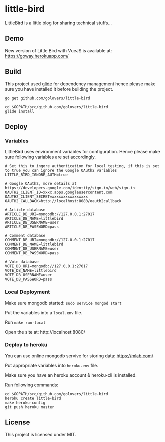 # little-bird

LittleBird is a little blog for sharing technical stuffs...

## Demo

New version of Little Bird with VueJS is available at: https://goway.herokuapp.com/

##  Build

This project used [glide](https://glide.sh/) for dependency management hence please make sure you have installed it before building the project.

```
go get github.com/golovers/little-bird

cd $GOPATH/src/github.com/golovers/little-bird
glide install
```

## Deploy

### Variables

LittleBird uses environment variables for configuration. Hence please make sure following variables are set accordingly.

```
# Set this to ingore authentication for local testing, if this is set to true you can ignore the Google OAuth2 variables
LITTLE_BIRD_IGNORE_AUTH=true

# Google OAuth2, more details at https://developers.google.com/identity/sign-in/web/sign-in
OAUTH2_CLIENT_ID=xxxx.apps.googleusercontent.com
OAUTH2_CLIENT_SECRET=xxxxxxxxxxxxxxxx
OAUTH2_CALLBACK=http://localhost:8080/oauth2callback

# Article database
ARTICLE_DB_URI=mongodb://127.0.0.1:27017
ARTICLE_DB_NAME=littlebird
ARTICLE_DB_USERNAME=user
ARTICLE_DB_PASSWORD=pass

# Comment database
COMMENT_DB_URI=mongodb://127.0.0.1:27017
COMMENT_DB_NAME=littlebird
COMMENT_DB_USERNAME=user
COMMENT_DB_PASSWORD=pass

# Vote database
VOTE_DB_URI=mongodb://127.0.0.1:27017
VOTE_DB_NAME=littlebird
VOTE_DB_USERNAME=user
VOTE_DB_PASSWORD=pass
```

### Local Deployment
Make sure mongodb started: `sudo service mongod start`

Put the variables into a `local.env` file.

Run `make run-local`

Open the site at: http://localhost:8080/

### Deploy to heroku
You can use online mongodb servive for storing data: https://mlab.com/

Put appropriate variables into `heroku.env` file.

Make sure you have an heroku account & heroku-cli is installed.

Run following commands:

```
cd $GOPATH/src/github.com/golovers/little-bird
heroku create little-bird
make heroku-config
git push heroku master
```

## License

This project is licensed under MIT.

